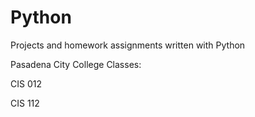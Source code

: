 # Python
Projects and homework assignments written with Python


Pasadena City College Classes:

CIS 012

CIS 112
